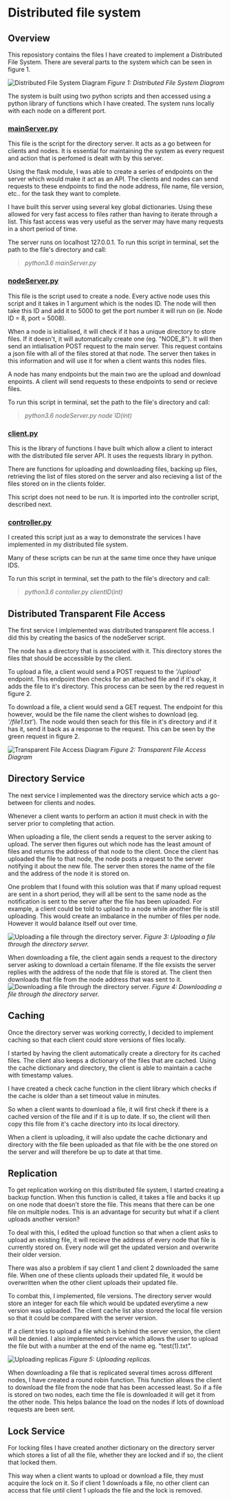 # Distributed file system

## Overview
This reposistory contains the files I have created to implement a Distributed File System. There are several parts to the system which can be seen in figure 1.

![Distributed File System Diagram](https://user-images.githubusercontent.com/20796292/33880900-05061398-df2b-11e7-845e-a4eafbca43bf.png "Figure 1: Distributed File System Diagram")
*Figure 1: Distributed File System Diagram* 

The system is built using two python scripts and then accessed using a python library of functions which I have created. The system runs locally with each node on a different port.

### [mainServer.py](https://github.com/donaltuohy/DFS/blob/master/mainServer.py)
This file is the script for the directory server. It acts as a go between for clients and nodes. It is essential for maintaining the system as every request and action that is perfomed is dealt with by this server.

Using the flask module, I was able to create a series of endpoints on the server which would make it act as an API. The clients and nodes can send requests to these endpoints to find the node address, file name, file version, etc.. for the task they want to complete. 

I have built this server using several key global dictionaries. Using these allowed for very fast access to files rather than having to iterate through a list. This fast access was very useful as the server may have many requests in a short period of time.

The server runs on localhost 127.0.0.1. To run this script in terminal, set the path to the file's directory and call:

>*python3.6 mainServer.py*

### [nodeServer.py](https://github.com/donaltuohy/DFS/blob/master/nodeServer.py)
This file is the script used to create a node. Every active node uses this script and it takes in 1 argument which is the nodes ID. The node will then take this ID and add it to 5000 to get the port number it will run on (ie. Node ID = 8, port = 5008).

When a node is initialised, it will check if it has a unique directory to store files. If it doesn't, it will automatically create one (eg. "NODE_8"). It will then send an intialisation POST request to the main server. This request contains a json file with all of the files stored at that node. The server then takes in this information and will use it for when a client wants this nodes files.   

A node has many endpoints but the main two are the upload and download enpoints. A client will send requests to these endpoints to send or recieve files.

To run this script in terminal, set the path to the file's directory and call:

>*python3.6 nodeServer.py node`ID(int)*

### [client.py](https://github.com/donaltuohy/DFS/blob/master/clientDirectory/client.py)        
This is the library of functions I have built which allow a client to interact with the distributed file server API. It uses the requests library in python.

There are functions for uploading and downloading files, backing up files, retrieving the list of files stored on the server and also recieving a list of the files stored on in the clients folder.  

This script does not need to be run. It is imported into the controller script, described next. 

### [controller.py](https://github.com/donaltuohy/DFS/blob/master/clientDirectory/controller.py) 
I created this script just as a way to demonstrate the services I have implemented in my distributed file system. 

Many of these scripts can be run at the same time once they have unique IDS. 

To run this script in terminal, set the path to the file's directory and call:

>*python3.6 contoller.py clientID(int)*

## Distributed Transparent File Access
The first service I imlplemented was distributed transparent file access. I did this by creating the basics of the nodeServer script.

The node has a directory that is associated with it. This directory stores the files that should be accessible by the client.

To upload a file, a client would send a POST request to the *'/upload'* endpoint. This endpoint then checks for an attached file and if it's okay, it adds the file to it's directory. This process can be seen by the red request in figure 2. 

To download a file, a client would send a GET request. The endpoint for this however, would be the file name the client wishes to download (eg. *'/file1.txt'*). The node would then seach for this file in it's directory and if it has it, send it back as a response to the request. This can be seen by the green request in figure 2.

![Transparent File Access Diagram](https://user-images.githubusercontent.com/20796292/33941766-9a5015c6-e00b-11e7-9197-713792f032c0.png)
*Figure 2: Transparent File Access Diagram* 


## Directory Service
The next service I implemented was the directory service which acts a go-between for clients and nodes.

Whenever a client wants to perform an action it must check in with the server prior to completing that action.

When uploading a file, the client sends a request to the server asking to upload. The server then figures out which node has the least amount of files and returns the address of that node to the client. Once the client has uploaded the file to that node, the node posts a request to the server notifying it about the new file. 
The server then stores the name of the file and the address of the node it is stored on.

One problem that I found with this solution was that if many upload request are sent in a short period, they will all be sent to the same node as the notification is sent to the server after the file has been uploaded. For example, a client could be told to upload to a node while another file is still uploading. This would create an imbalance in the number of files per node. However it would balance itself out over time.

![Uploading a file through the directory server.](https://user-images.githubusercontent.com/20796292/34057126-a966c1ae-e1cd-11e7-85a1-c55c1dde4810.png)
*Figure 3: Uploading a file through the directory server.* 

When downloading a file, the client again sends a request to the directory server asking to download a certain filename. If the file exsists the server replies with the address of the node that file is stored at. The client then downloads that file from the node address that was sent to it. 
![Downloading a file through the directory server.](https://user-images.githubusercontent.com/20796292/34057565-6802751c-e1cf-11e7-8778-e6b0221ee535.png)
*Figure 4: Downloading a file through the directory server.*   

## Caching
Once the directory server was working correctly, I decided to implement caching so that each client could store versions of files locally.

I started by having the client automatically create a directory for its cached files. The client also keeps a dictionary of the files that are cached. Using the cache dictionary and directory, the client is able to maintain a cache with timestamp values.

I have created a check cache function in the client library which checks if the cache is older than a set timeout value in minutes. 

So when a client wants to download a file, it will first check if there is a cached version of the file and if it is up to date. If so, the client will then copy this file from it's cache directory into its local directory.

When a client is uploading, it will also update the cache dictionary and directory with the file been uploaded as that file with be the one stored on the server and will therefore be up to date at that time.

## Replication
To get replication working on this distributed file system, I started creating a backup function. When this function is called, it takes a file and backs it up on one node that doesn't store the file. This means that there can be one file on multiple nodes. This is an advantage for security but what if a client uploads another version?

To deal with this, I edited the upload function so that when a client asks to upload an existing file, it will recieve the address of every node that file is currently stored on. Every node will get the updated version and overwrite their older version.

There was also a problem if say client 1 and client 2 downloaded the same file. When one of these clients uploads their updated file, it would be overwritten when the other client uploads their updated file. 

To combat this, I implemented, file versions. The directory server would store an integer for each file which would be updated everytime a new version was uploaded. The client cache list also stored the local file version so that it could be compared with the server version.

If a client tries to upload a file which is behind the server version, the client will be denied. I also implemented service which allows the user to upload the file but with a number at the end of the name eg. "test(1).txt".

![Uploading replicas](https://user-images.githubusercontent.com/20796292/34057938-13075544-e1d1-11e7-97a0-dc7e54e55667.png)
*Figure 5: Uploading replicas.*

When downloading a file that is replicated several times across different nodes, I have created a round robin function. This function allows the client to download the file from the node that has been accessed least. So if a file is stored on two nodes, each time the file is downloaded it will get it from the other node. This helps balance the load on the nodes if lots of download requests are been sent.

## Lock Service
For locking files I have created another dictionary on the directory server which stores a list of all the file, whether they are locked and if so, the client that locked them.

This way when a client wants to upload or download a file, they must acquire the lock on it. So if client 1 downloads a file, no other client can access that file until client 1 uploads the file and the lock is removed.



